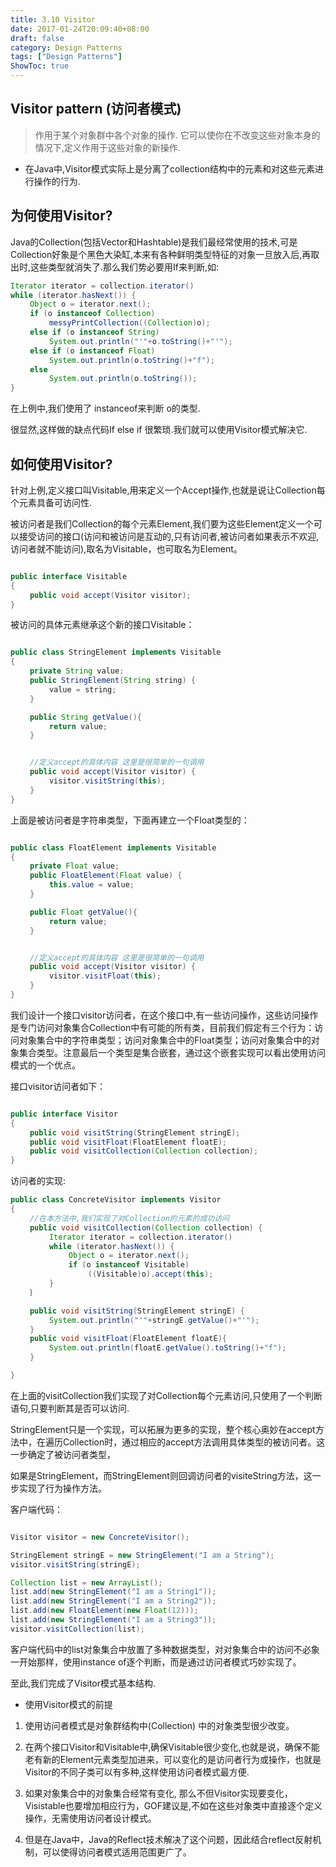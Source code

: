```yaml
---
title: 3.10 Visitor
date: 2017-01-24T20:09:40+08:00
draft: false
category: Design Patterns
tags: ["Design Patterns"]
ShowToc: true
---
```


## Visitor pattern (访问者模式)

> 作用于某个对象群中各个对象的操作. 它可以使你在不改变这些对象本身的情况下,定义作用于这些对象的新操作.

- 在Java中,Visitor模式实际上是分离了collection结构中的元素和对这些元素进行操作的行为.

## 为何使用Visitor?

Java的Collection(包括Vector和Hashtable)是我们最经常使用的技术,可是Collection好象是个黑色大染缸,本来有各种鲜明类型特征的对象一旦放入后,再取出时,这些类型就消失了.那么我们势必要用If来判断,如:

```java
Iterator iterator = collection.iterator()
while (iterator.hasNext()) {
　　 Object o = iterator.next();
　　 if (o instanceof Collection)
　　 　　 messyPrintCollection((Collection)o);
　　 else if (o instanceof String)
　　 　　 System.out.println("'"+o.toString()+"'");
　　 else if (o instanceof Float)
　　 　　 System.out.println(o.toString()+"f");
　　 else
　　 　　 System.out.println(o.toString());
}

```

在上例中,我们使用了 instanceof来判断 o的类型.

很显然,这样做的缺点代码If else if 很繁琐.我们就可以使用Visitor模式解决它.

## 如何使用Visitor?

针对上例,定义接口叫Visitable,用来定义一个Accept操作,也就是说让Collection每个元素具备可访问性.

被访问者是我们Collection的每个元素Element,我们要为这些Element定义一个可以接受访问的接口(访问和被访问是互动的,只有访问者,被访问者如果表示不欢迎,访问者就不能访问),取名为Visitable，也可取名为Element。

```java

public interface Visitable
{
　　 public void accept(Visitor visitor);
}  

```  

被访问的具体元素继承这个新的接口Visitable：

```java

public class StringElement implements Visitable
{
　　 private String value;
　　 public StringElement(String string) {
　　 　　 value = string;
　　 }

　　 public String getValue(){
　　 　　 return value;
　　 }


　　 //定义accept的具体内容 这里是很简单的一句调用
　　 public void accept(Visitor visitor) {
　　 　　 visitor.visitString(this);
　　 }
}

```

上面是被访问者是字符串类型，下面再建立一个Float类型的：

```java

public class FloatElement implements Visitable
{
　　 private Float value;
　　 public FloatElement(Float value) {
　　 　　 this.value = value;
　　 }

　　 public Float getValue(){
　　 　　 return value;
　　 }


　　 //定义accept的具体内容 这里是很简单的一句调用
　　 public void accept(Visitor visitor) {
　　 　　 visitor.visitFloat(this);
　　 }
}

```

我们设计一个接口visitor访问者，在这个接口中,有一些访问操作，这些访问操作是专门访问对象集合Collection中有可能的所有类，目前我们假定有三个行为：访问对象集合中的字符串类型；访问对象集合中的Float类型；访问对象集合中的对象集合类型。注意最后一个类型是集合嵌套，通过这个嵌套实现可以看出使用访问模式的一个优点。

接口visitor访问者如下：

```java

public interface Visitor
{
　　 public void visitString(StringElement stringE);
　　 public void visitFloat(FloatElement floatE);
　　 public void visitCollection(Collection collection); 
}

```

访问者的实现:

``` java
public class ConcreteVisitor implements Visitor
{
　　 //在本方法中,我们实现了对Collection的元素的成功访问
　　 public void visitCollection(Collection collection) {
　　 　　 Iterator iterator = collection.iterator()
　　 　　 while (iterator.hasNext()) {
　　 　　 　　 Object o = iterator.next();
　　 　　 　　 if (o instanceof Visitable)
　　 　　 　　 　　 ((Visitable)o).accept(this);
　　 　　 } 
　　 ｝

　　 public void visitString(StringElement stringE) {
　　 　　 System.out.println("'"+stringE.getValue()+"'");
　　 } 
　　 public void visitFloat(FloatElement floatE){
　　 　　 System.out.println(floatE.getValue().toString()+"f");
　　 }

}
```

在上面的visitCollection我们实现了对Collection每个元素访问,只使用了一个判断语句,只要判断其是否可以访问.

StringElement只是一个实现，可以拓展为更多的实现，整个核心奥妙在accept方法中，在遍历Collection时，通过相应的accept方法调用具体类型的被访问者。这一步确定了被访问者类型，

如果是StringElement，而StringElement则回调访问者的visiteString方法，这一步实现了行为操作方法。

客户端代码：

```java

Visitor visitor = new ConcreteVisitor();

StringElement stringE = new StringElement("I am a String");
visitor.visitString(stringE);

Collection list = new ArrayList();
list.add(new StringElement("I am a String1")); 
list.add(new StringElement("I am a String2")); 
list.add(new FloatElement(new Float(12))); 
list.add(new StringElement("I am a String3")); 
visitor.visitCollection(list);

```

客户端代码中的list对象集合中放置了多种数据类型，对对象集合中的访问不必象一开始那样，使用instance of逐个判断，而是通过访问者模式巧妙实现了。

至此,我们完成了Visitor模式基本结构.

- 使用Visitor模式的前提

1. 使用访问者模式是对象群结构中(Collection) 中的对象类型很少改变。

2. 在两个接口Visitor和Visitable中,确保Visitable很少变化,也就是说，确保不能老有新的Element元素类型加进来，可以变化的是访问者行为或操作，也就是Visitor的不同子类可以有多种,这样使用访问者模式最方便.

3. 如果对象集合中的对象集合经常有变化, 那么不但Visitor实现要变化，Visistable也要增加相应行为，GOF建议是,不如在这些对象类中直接逐个定义操作，无需使用访问者设计模式。

4. 但是在Java中，Java的Reflect技术解决了这个问题，因此结合reflect反射机制，可以使得访问者模式适用范围更广了。
